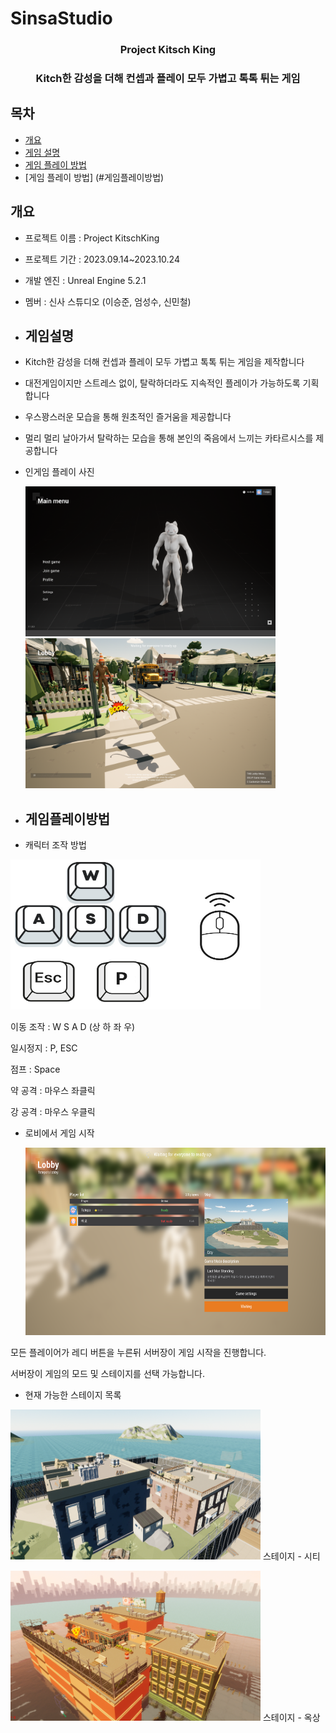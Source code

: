  # SinsaStudio

 <div align="center">

   ### Project Kitsch King  

 ### Kitch한 감성을 더해 컨셉과 플레이 모두 가볍고 톡톡 튀는 게임

</div>

## 목차
- [개요](#개요)
- [게임 설명](#게임설명)
- [게임 플레이 방법](#게임플레이방법)
- [게임 플레이 방법] (#게임플레이방법)
## 개요
- 프로젝트 이름 : Project KitschKing 
- 프로젝트 기간 : 2023.09.14~2023.10.24
- 개발 엔진 : Unreal Engine 5.2.1
- 멤버 : 신사 스튜디오 (이승준, 엄성수, 신민철)

- ## 게임설명
- Kitch한 감성을 더해 컨셉과 플레이 모두 가볍고 톡톡 튀는 게임을 제작합니다
- 대전게임이지만 스트레스 없이, 탈락하더라도 지속적인 플레이가 가능하도록 기획합니다
- 우스꽝스러운 모습을 통해 원초적인 즐거움을 제공합니다
- 멀리 멀리 날아가서 탈락하는 모습을 통해 본인의 죽음에서 느끼는 카타르시스를 제공합니다
- 인게임 플레이 사진
  
  <img src="KitschKing/Image/Ingame2.png" width="400" height="240">  
  <img src="KitschKing/Image/Ingame1.png" width="400" height="240">
  

- ## 게임플레이방법
- 캐릭터 조작 방법
<img src="KitschKing/Image/Controls.png" width="400" height="240">

이동 조작 : W S A D (상 하 좌 우)

일시정지 : P, ESC  

점프 : Space  

약 공격 : 마우스 좌클릭  

강 공격 : 마우스 우클릭  


- 로비에서 게임 시작

  <img src="KitschKing/Image/Ingame3.png" width="500" height="300">
  
모든 플레이어가 레디 버튼을 누른뒤 서버장이 게임 시작을 진행합니다.
  
서버장이 게임의 모드 및 스테이지를 선택 가능합니다.
  
  
  
- 현재 가능한 스테이지 목록
  
<img src="KitschKing/Image/Stage1.png" width="400" height="240"> 스테이지 - 시티  

<img src="KitschKing/Image/Stage2.png" width="400" height="240"> 스테이지 - 옥상  
